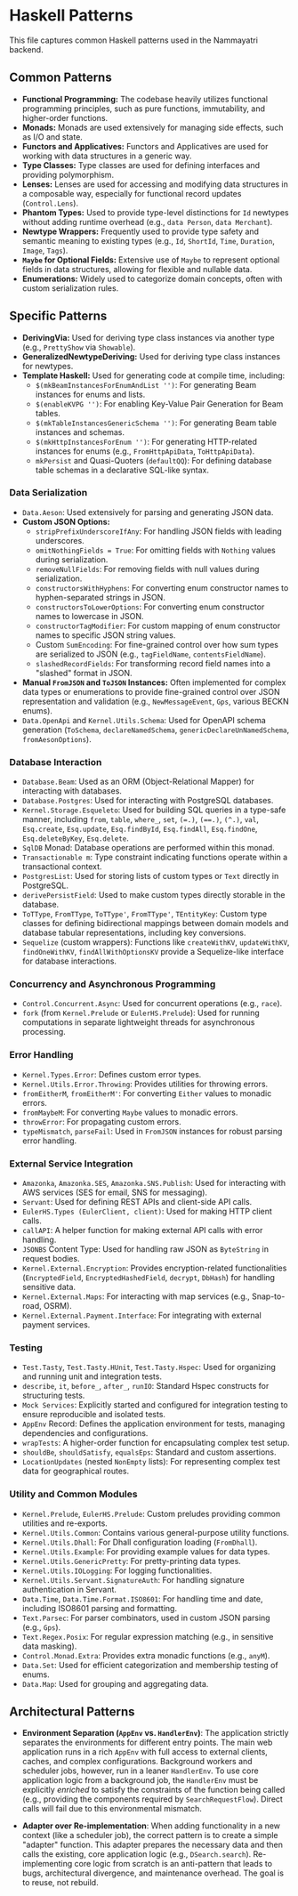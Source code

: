 # Haskell Patterns

This file captures common Haskell patterns used in the Nammayatri backend.

## Common Patterns

*   **Functional Programming:** The codebase heavily utilizes functional programming principles, such as pure functions, immutability, and higher-order functions.
*   **Monads:** Monads are used extensively for managing side effects, such as I/O and state.
*   **Functors and Applicatives:** Functors and Applicatives are used for working with data structures in a generic way.
*   **Type Classes:** Type classes are used for defining interfaces and providing polymorphism.
*   **Lenses:** Lenses are used for accessing and modifying data structures in a composable way, especially for functional record updates (`Control.Lens`).
*   **Phantom Types:** Used to provide type-level distinctions for `Id` newtypes without adding runtime overhead (e.g., `data Person`, `data Merchant`).
*   **Newtype Wrappers:** Frequently used to provide type safety and semantic meaning to existing types (e.g., `Id`, `ShortId`, `Time`, `Duration`, `Image`, `Tags`).
*   **`Maybe` for Optional Fields:** Extensive use of `Maybe` to represent optional fields in data structures, allowing for flexible and nullable data.
*   **Enumerations:** Widely used to categorize domain concepts, often with custom serialization rules.

## Specific Patterns

*   **DerivingVia:** Used for deriving type class instances via another type (e.g., `PrettyShow` via `Showable`).
*   **GeneralizedNewtypeDeriving:** Used for deriving type class instances for newtypes.
*   **Template Haskell:** Used for generating code at compile time, including:
    *   `$(mkBeamInstancesForEnumAndList '')`: For generating Beam instances for enums and lists.
    *   `$(enableKVPG '')`: For enabling Key-Value Pair Generation for Beam tables.
    *   `$(mkTableInstancesGenericSchema '')`: For generating Beam table instances and schemas.
    *   `$(mkHttpInstancesForEnum '')`: For generating HTTP-related instances for enums (e.g., `FromHttpApiData`, `ToHttpApiData`).
    *   `mkPersist` and Quasi-Quoters (`defaultQQ`): For defining database table schemas in a declarative SQL-like syntax.

### Data Serialization

*   `Data.Aeson`: Used extensively for parsing and generating JSON data.
*   **Custom JSON Options:**
    *   `stripPrefixUnderscoreIfAny`: For handling JSON fields with leading underscores.
    *   `omitNothingFields = True`: For omitting fields with `Nothing` values during serialization.
    *   `removeNullFields`: For removing fields with null values during serialization.
    *   `constructorsWithHyphens`: For converting enum constructor names to hyphen-separated strings in JSON.
    *   `constructorsToLowerOptions`: For converting enum constructor names to lowercase in JSON.
    *   `constructorTagModifier`: For custom mapping of enum constructor names to specific JSON string values.
    *   Custom `SumEncoding`: For fine-grained control over how sum types are serialized to JSON (e.g., `tagFieldName`, `contentsFieldName`).
    *   `slashedRecordFields`: For transforming record field names into a "slashed" format in JSON.
*   **Manual `FromJSON` and `ToJSON` Instances:** Often implemented for complex data types or enumerations to provide fine-grained control over JSON representation and validation (e.g., `NewMessageEvent`, `Gps`, various BECKN enums).
*   `Data.OpenApi` and `Kernel.Utils.Schema`: Used for OpenAPI schema generation (`ToSchema`, `declareNamedSchema`, `genericDeclareUnNamedSchema`, `fromAesonOptions`).

### Database Interaction

*   `Database.Beam`: Used as an ORM (Object-Relational Mapper) for interacting with databases.
*   `Database.Postgres`: Used for interacting with PostgreSQL databases.
*   `Kernel.Storage.Esqueleto`: Used for building SQL queries in a type-safe manner, including `from`, `table`, `where_`, `set`, `(=.)`, `(==.)`, `(^.)`, `val`, `Esq.create`, `Esq.update`, `Esq.findById`, `Esq.findAll`, `Esq.findOne`, `Esq.deleteByKey`, `Esq.delete`.
*   `SqlDB` Monad: Database operations are performed within this monad.
*   `Transactionable m`: Type constraint indicating functions operate within a transactional context.
*   `PostgresList`: Used for storing lists of custom types or `Text` directly in PostgreSQL.
*   `derivePersistField`: Used to make custom types directly storable in the database.
*   `ToTType`, `FromTType`, `ToTType'`, `FromTType'`, `TEntityKey`: Custom type classes for defining bidirectional mappings between domain models and database tabular representations, including key conversions.
*   `Sequelize` (custom wrappers): Functions like `createWithKV`, `updateWithKV`, `findOneWithKV`, `findAllWithOptionsKV` provide a Sequelize-like interface for database interactions.

### Concurrency and Asynchronous Programming

*   `Control.Concurrent.Async`: Used for concurrent operations (e.g., `race`).
*   `fork` (from `Kernel.Prelude` or `EulerHS.Prelude`): Used for running computations in separate lightweight threads for asynchronous processing.

### Error Handling

*   `Kernel.Types.Error`: Defines custom error types.
*   `Kernel.Utils.Error.Throwing`: Provides utilities for throwing errors.
*   `fromEitherM`, `fromEitherM'`: For converting `Either` values to monadic errors.
*   `fromMaybeM`: For converting `Maybe` values to monadic errors.
*   `throwError`: For propagating custom errors.
*   `typeMismatch`, `parseFail`: Used in `FromJSON` instances for robust parsing error handling.

### External Service Integration

*   `Amazonka`, `Amazonka.SES`, `Amazonka.SNS.Publish`: Used for interacting with AWS services (SES for email, SNS for messaging).
*   `Servant`: Used for defining REST APIs and client-side API calls.
*   `EulerHS.Types (EulerClient, client)`: Used for making HTTP client calls.
*   `callAPI`: A helper function for making external API calls with error handling.
*   `JSONBS` Content Type: Used for handling raw JSON as `ByteString` in request bodies.
*   `Kernel.External.Encryption`: Provides encryption-related functionalities (`EncryptedField`, `EncryptedHashedField`, `decrypt`, `DbHash`) for handling sensitive data.
*   `Kernel.External.Maps`: For interacting with map services (e.g., Snap-to-road, OSRM).
*   `Kernel.External.Payment.Interface`: For integrating with external payment services.

### Testing

*   `Test.Tasty`, `Test.Tasty.HUnit`, `Test.Tasty.Hspec`: Used for organizing and running unit and integration tests.
*   `describe`, `it`, `before_`, `after_`, `runIO`: Standard Hspec constructs for structuring tests.
*   `Mock Services`: Explicitly started and configured for integration testing to ensure reproducible and isolated tests.
*   `AppEnv` Record: Defines the application environment for tests, managing dependencies and configurations.
*   `wrapTests`: A higher-order function for encapsulating complex test setup.
*   `shouldBe`, `shouldSatisfy`, `equalsEps`: Standard and custom assertions.
*   `LocationUpdates` (nested `NonEmpty` lists): For representing complex test data for geographical routes.

### Utility and Common Modules

*   `Kernel.Prelude`, `EulerHS.Prelude`: Custom preludes providing common utilities and re-exports.
*   `Kernel.Utils.Common`: Contains various general-purpose utility functions.
*   `Kernel.Utils.Dhall`: For Dhall configuration loading (`FromDhall`).
*   `Kernel.Utils.Example`: For providing example values for data types.
*   `Kernel.Utils.GenericPretty`: For pretty-printing data types.
*   `Kernel.Utils.IOLogging`: For logging functionalities.
*   `Kernel.Utils.Servant.SignatureAuth`: For handling signature authentication in Servant.
*   `Data.Time`, `Data.Time.Format.ISO8601`: For handling time and date, including ISO8601 parsing and formatting.
*   `Text.Parsec`: For parser combinators, used in custom JSON parsing (e.g., `Gps`).
*   `Text.Regex.Posix`: For regular expression matching (e.g., in sensitive data masking).
*   `Control.Monad.Extra`: Provides extra monadic functions (e.g., `anyM`).
*   `Data.Set`: Used for efficient categorization and membership testing of enums.
*   `Data.Map`: Used for grouping and aggregating data.

## Architectural Patterns

*   **Environment Separation (`AppEnv` vs. `HandlerEnv`)**: The application strictly separates the environments for different entry points. The main web application runs in a rich `AppEnv` with full access to external clients, caches, and complex configurations. Background workers and scheduler jobs, however, run in a leaner `HandlerEnv`. To use core application logic from a background job, the `HandlerEnv` must be explicitly *enriched* to satisfy the constraints of the function being called (e.g., providing the components required by `SearchRequestFlow`). Direct calls will fail due to this environmental mismatch.

*   **Adapter over Re-implementation**: When adding functionality in a new context (like a scheduler job), the correct pattern is to create a simple "adapter" function. This adapter prepares the necessary data and then calls the existing, core application logic (e.g., `DSearch.search`). Re-implementing core logic from scratch is an anti-pattern that leads to bugs, architectural divergence, and maintenance overhead. The goal is to reuse, not rebuild.
